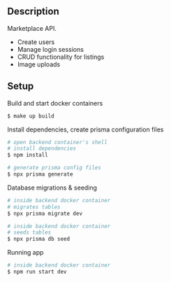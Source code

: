 ## Description

Marketplace API.
- Create users
- Manage login sessions
- CRUD functionality for listings
- Image uploads

## Setup

Build and start docker containers
```bash
$ make up build
```

Install dependencies, create prisma configuration files
```bash
# open backend container's shell
# install dependencies
$ npm install
```
```bash
# generate prisma config files
$ npx prisma generate
```

Database migrations & seeding
```bash
# inside backend docker container
# migrates tables
$ npx prisma migrate dev
```
```bash
# inside backend docker container
# seeds tables
$ npx prisma db seed
```

Running app
```bash
# inside backend docker container
$ npm run start dev
```